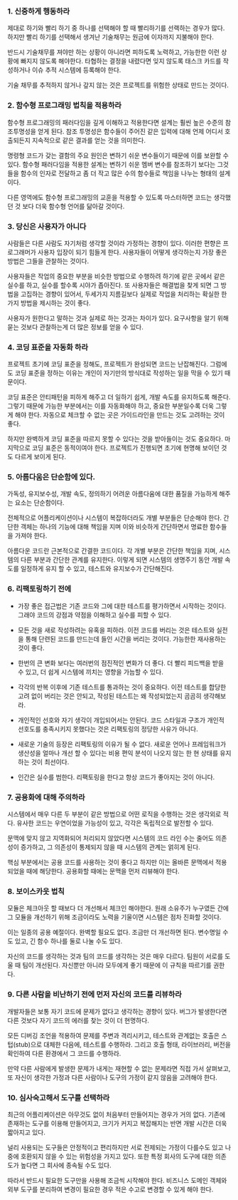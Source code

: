 ### 1. 신중하게 행동하라
제대로 하기와 빨리 하기 중 하나를 선택해야 할 때 빨리하기를 선랙하는 경우가 많다. 하지만 빨리 하기를 선택해서 생겨난 기술채무는 원금에 이자까지 지불해야 한다.   

반드시 기술채무를 져야만 하는 상황이 아니라면 피하도록 노력하고, 가능한한 이런 상황에 빠지지 않도록 해야한다. 타협하는 결정을 내렸다면 잊지 않도록 태스크 카드를 작성하거나 이슈 추적 시스템에 등록해야 한다.   

기술 채무를 추적하지 않거나 갚지 않는 것은 프로젝트를 위험한 상태로 만드는 것이다.

### 2. 함수형 프로그래밍 법칙을 적용하라
함수형 프로그래밍의 패러다임을 깊게 이해하고 적용한다면 설계는 훨씬 높은 수준의 참조투명성을 얻게 된다. 참조 투명성은 함수들이 주어진 같은 입력에 대해 언제 어디서 호출되든지 지속적으로 같은 결과를 얻는 것을 의미한다.   

명령형 코드가 갖는 결함의 주요 원인은 변하기 쉬운 변수들이기 때문에 이를 보완할 수 있다. 함수형 패러다임을 적용한 설계는 변하기 쉬운 멤버 변수를 참조하기 보다는 그것들을 함수의 인자로 전달하고 좀 더 작고 많은 수의 함수들로 책임을 나누는 형태의 설계이다.   

다른 영역에도 함수형 프로그래밍의 교훈을 적용할 수 있도록 마스터하면 코드는 생각했던 것 보다 더욱 함수형 언어를 닮아갈 것이다.

### 3. 당신은 사용자가 아니다
사람들은 다른 사람도 자기처럼 생각할 것이라 가정하는 경향이 있다. 이러한 편향은 프로그래머가 사용자 입장이 되기 힘들게 한다. 사용자들이 어떻게 생각하는지 가장 좋은 방법은 그들을 관찰하는 것이다.   

사용자들은 작업의 중요한 부분을 비슷한 방법으로 수행하려 하기에 같은 곳에서 같은 실수를 하고, 실수를 할수록 시야가 좁아진다. 또 사용자들은 해결법을 찾게 되면 그 방법을 고집하는 경향이 있어서, 두세가지 지름길보다 실제로 작업을 처리하는 확실한 한가지 방법을 제시하는 것이 좋다.

사용자가 원한다고 말하는 것과 실제로 하는 것과는 차이가 있다. 요구사항을 알기 위해 묻는 것보다 관찰하는게 더 많은 정보를 얻을 수 있다.

### 4. 코딩 표준을 자동화 하라
프로젝트 초기에 코딩 표준을 정해도, 프로젝트가 완성되면 코드는 난잡해진다. 그럼에도 코딩 표준을 정하는 이유는 개인이 자기만의 방식대로 작성하는 일을 막을 수 있기 때문이다.

코딩 표준은 안티패턴을 피하게 해주고 더 일하기 쉽게, 개발 속도를 유지하도록 해준다. 그렇기 때문에 가능한 부분에서는 이를 자동화해야 하고, 중요한 부분일수록 더욱 그렇게 해야 한다. 자동으로 체크할 수 없는 곳은 가이드라인을 만드는 것도 고려하는 것이 좋다. 

하지만 완벽하게 코딩 표준을 따르지 못할 수 있다는 것을 받아들이는 것도 중요하다. 마지막으로 코딩 표준은 동적이여야 한다. 프로젝트가 진행되면 초기에 현명해 보이던 것도 다르게 보이게 된다.

### 5. 아름다움은 단순함에 있다.
가독성, 유지보수성, 개발 속도, 정의하기 어려운 아름다움에 대한 품질을 가능하게 해주는 요소는 단순함이다. 

전체적으로 어플리케이션이나 시스템이 복잡하더라도 개별 부분들은 단순해야 한다. 간단한 객체는 하나의 기능에 대해 책임을 지며 이와 비슷하게 간단하면서 명료한 함수들을 가져야 한다.

아름다운 코드란 근본적으로 간결한 코드이다. 각 개별 부분은 간단한 책임을 지며, 시스템의 다른 부분과 간단한 관계를 유지한다. 이렇게 되면 시스템의 생명주기 동안 개발 속도를 일정하게 유지 할 수 있고, 테스트와 유지보수가 간단해진다.

### 6. 리팩토링하기 전에
* 가장 좋은 접근법은 기존 코드와 그에 대한 테스트를 평가하면서 시작하는 것이다. 그래야 코드의 강점과 약점을 이해하고 실수를 피할 수 있다.

* 모든 것을 새로 작성하려는 유혹을 피하라. 이전 코드를 버리는 것은 테스트와 실전을 통해 단련된 코드를 만드는데 들인 시간을 버리는 것이다. 가능한한 재사용하는 것이 좋다.

* 한번의 큰 변화 보다는 여러번의 점진적인 변화가 더 좋다. 더 빨리 피드백을 받을 수 있고, 더 쉽게 시스템에 끼치는 영향을 가늠할 수 있다.

* 각각의 반복 이후에 기존 테스트를 통과하는 것이 중요하다. 이전 테스트를 합당한 고려 없이 버리는 것은 안되고, 작성된 테스트는 왜 작성되었는지 곰곰히 생각해보라.

* 개인적인 선호와 자기 생각이 개입되어서는 안된다. 코드 스타일과 구조가 개인적 선호도를 충족시키지 못했다는 것은 리팩토링의 정당한 사유가 아니다.

* 새로운 기술의 등장은 리팩토링의 이유가 될 수 없다. 새로운 언어나 프레임워크가 생산성을 얼마나 개선 할 수 있다는 비용 편익 분석이 나오지 않는 한 현 상태를 유지하는 것이 최선이다.

* 인간은 실수를 범한다. 리팩토링을 한다고 항상 코드가 좋아지는 것이 아니다.

### 7. 공용화에 대해 주의하라
시스템에서 매우 다른 두 부분이 같은 방법으로 어떤 로직을 수행하는 것은 생각외로 적다. 유사한 코드는 우연이었을 가능성이 있고, 각각은 독립적으로 발전할 수 있다.

문맥에 맞지 않고 지역화되어 처리되지 않았다면 시스템의 코드 라인 수는 줄어도 의존성이 증가하고, 그 의존성이 통제되지 않을 때 시스템의 관계는 얽히게 된다. 

핵심 부분에서는 공용 코드를 사용하는 것이 좋다고 하지만 이는 올바른 문맥에서 적용되었을 때에 해당한다. 공용화할 때에는 문맥을 먼저 리뷰해야 한다.

### 8. 보이스카웃 법칙
모듈은 체크아웃 할 때보다 더 개선해서 체크인 해야한다. 원래 소유주가 누구였든 간에 그 모듈을 개선하기 위해 조금이라도 노력을 기울이면 시스템은 점차 진화할 것이다.

이는 일종의 공용 예절이다. 완벽할 필요도 없다. 조금만 더 개선하면 된다. 변수명일 수도 있고, 긴 함수 하나를 둘로 나눌 수도 있다.

자신의 코드를 생각하는 것과 팀의 코드를 생각하는 것은 매우 다르다. 팀원이 서로를 도울 때 팀이 개선된다. 자신뿐만 아니라 모두에게 좋기 때문에 이 규칙을 따르기를 권한다.

### 9. 다른 사람을 비난하기 전에 먼저 자신의 코드를 리뷰하라
개발자들은 보통 자기 코드에 문제가 없다고 생각하는 경향이 있다. 버그가 발생한다면 다른 것보다 자기 코드의 에러를 찾는 것이 더 현명하다.

모든 디버깅 조언을 적용하여 문제를 주변과 격리시키고, 테스트와 관계없는 호출은 스텁(stub)으로 대체한 다음에, 테스트를 수행하라. 그리고 호출 형태, 라이브러리, 버전을 확인하여 다른 환경에서 그 코드를 수행하라.

만약 다른 사람에게 발생한 문제가 내게는 재현할 수 없는 문제라면 직접 가서 살펴보고, 또 자신이 생각한 가정과 다른 사람이나 도구의 가정이 같지 않음을 고려해야 한다.

### 10. 심사숙고해서 도구를 선택하라
최근의 어플리케이션은 아무것도 없이 처음부터 만들어지는 경우가 거의 없다. 기존에 존재하는 도구를 이용해 만들어지고, 크기가 커지고 복잡해지는 반면 개발 시간은 더욱 짧아지고 있다.

널리 사용되는 도구들은 안정적이고 편리하지만 서로 전제되는 가정이 다를수도 있고 나중에 호환되지 않을 수 있는 위험성을 가지고 있다. 또한 특정 회사의 도구에 대한 의존도가 높다면 그 회사에 종속될 수도 있다.

따라서 반드시 필요한 도구만을 사용해 조금씩 시작해야 한다. 비즈니스 도메인 객체와 외부 도구를 분리하여 변경이 필요한 경우 적은 수고로 변경할 수 있게 해야 한다.
